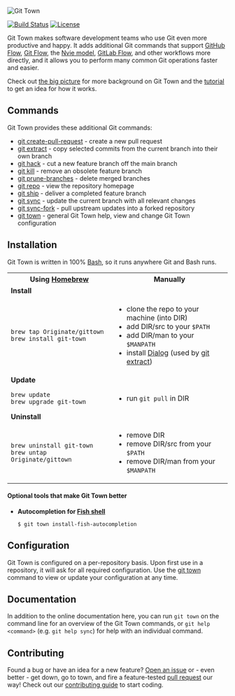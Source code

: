 ![Git Town](http://originate.github.io/git-town/documentation/logo-horizontal.svg)

[![Build Status](https://circleci.com/gh/Originate/git-town/tree/master.svg?style=shield)](https://circleci.com/gh/Originate/git-town/tree/master)
[![License](http://img.shields.io/:license-MIT-blue.svg?style=flat)](LICENSE)

Git Town makes software development teams who use Git even more productive and happy.
It adds additional Git commands that support
[GitHub Flow](http://scottchacon.com/2011/08/31/github-flow.html),
[Git Flow](https://www.atlassian.com/git/tutorials/comparing-workflows/feature-branch-workflow),
the [Nvie model](http://nvie.com/posts/a-successful-git-branching-model),
[GitLab Flow](https://about.gitlab.com/2014/09/29/gitlab-flow/),
and other workflows more directly,
and it allows you to perform many common Git operations faster and easier.

Check out [the big picture](documentation/background.md) for more background on Git Town
and the [tutorial](documentation/tutorial.md) to get an idea for how it works.


## Commands

Git Town provides these additional Git commands:

* [git create-pull-request](/documentation/commands/git-create-pull-request.md) - create a new pull request
* [git extract](/documentation/commands/git-extract.md) - copy selected commits from the current branch into their own branch
* [git hack](/documentation/commands/git-hack.md) - cut a new feature branch off the main branch
* [git kill](/documentation/commands/git-kill.md) - remove an obsolete feature branch
* [git prune-branches](/documentation/commands/git-prune-branches.md) - delete merged branches
* [git repo](/documentation/commands/git-repo.md) - view the repository homepage
* [git ship](/documentation/commands/git-ship.md) - deliver a completed feature branch
* [git sync](/documentation/commands/git-sync.md) - update the current branch with all relevant changes
* [git sync-fork](/documentation/commands/git-sync-fork.md) - pull upstream updates into a forked repository
* [git town](/documentation/commands/git-town.md) - general Git Town help, view and change Git Town configuration


## Installation

Git Town is written in 100% [Bash](https://www.gnu.org/software/bash/bash.html),
so it runs anywhere Git and Bash runs.

<table>
  <tr>
    <th width="300px">
      Using <a href="http://brew.sh">Homebrew</a>
    </th>
    <th width="400px">
      Manually
    </th>
  </tr>
  <tr>
    <td colspan="2">
      <b>Install</b>
    </td>
  </tr>
  <tr>
    <td>
      <code>brew tap Originate/gittown</code><br>
      <code>brew install git-town</code>
    </td>
    <td>
      <ul>
        <li>clone the repo to your machine (into DIR)</li>
        <li>add DIR/src to your <code>$PATH</code></li>
        <li>add DIR/man to your <code>$MANPATH</code></li>
        <li>
          install <a href="http://en.wikipedia.org/wiki/Dialog_(software)">Dialog</a>
          (used by <a href="/documentation/commands/git-extract.md">git extract</a>)
        </li>
      </ul>
    </td>
  </tr>
  <tr>
    <td colspan="2">
      <b>Update</b>
    </td>
  </tr>
  <tr>
    <td>
      <code>brew update</code><br>
      <code>brew upgrade git-town</code>
    </td>
    <td>
      <ul>
        <li>run <code>git pull</code> in DIR</li>
      </ul>
    </td>
  </tr>
  <tr>
    <td colspan="2">
      <b>Uninstall</b>
    </td>
  </tr>
  <tr>
    <td>
      <code>brew uninstall git-town</code><br>
      <code>brew untap Originate/gittown</code>
    </td>
    <td>
      <ul>
        <li>remove DIR</li>
        <li>remove DIR/src from your <code>$PATH</code></li>
        <li>remove DIR/man from your <code>$MANPATH</code></li>
      </ul>
    </td>
  </tr>
</table>


#### Optional tools that make Git Town better

* __Autocompletion for [Fish shell](http://fishshell.com)__

    ```
    $ git town install-fish-autocompletion
    ```


## Configuration

Git Town is configured on a per-repository basis.
Upon first use in a repository, it will ask for all required configuration.
Use the [git town](/documentation/commands/git-town.md) command to view or update your configuration at any time.


## Documentation

In addition to the online documentation here,
you can run `git town` on the command line for an overview of the Git Town commands,
or `git help <command>` (e.g. `git help sync`) for help with an individual command.


## Contributing

Found a bug or have an idea for a new feature?
[Open an issue](https://github.com/Originate/git-town/issues/new)
or - even better - get down, go to town, and fire a feature-tested
[pull request](https://help.github.com/articles/using-pull-requests/)
our way! Check out our [contributing guide](/CONTRIBUTING.md) to start coding.
